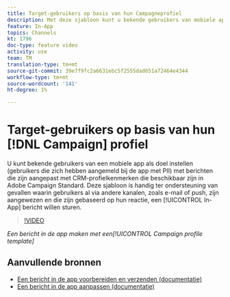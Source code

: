 ```yaml
---
title: Target-gebruikers op basis van hun Campagneprofiel
description: Met deze sjabloon kunt u bekende gebruikers van mobiele apps berichten sturen die zijn gepersonaliseerd met CRM-profielkenmerken die beschikbaar zijn in Adobe Campaign Standard (ACS).
feature: In-App
topics: Channels
kt: 1796
doc-type: feature video
activity: use
team: TM
translation-type: tm+mt
source-git-commit: 39e7f9fc2a6631ebc5f2555dad651a72464e4344
workflow-type: tm+mt
source-wordcount: '141'
ht-degree: 1%

---
```



# Target-gebruikers op basis van hun [!DNL Campaign] profiel

U kunt bekende gebruikers van een mobiele app als doel instellen (gebruikers die zich hebben aangemeld bij de app met PII) met berichten die zijn aangepast met CRM-profielkenmerken die beschikbaar zijn in Adobe Campaign Standard. Deze sjabloon is handig ter ondersteuning van gevallen waarin gebruikers al via andere kanalen, zoals e-mail of push, zijn aangewezen en die zijn gebaseerd op hun reactie, een [!UICONTROL In-App] bericht willen sturen.

>[!VIDEO](https://video.tv.adobe.com/v/26200?quality=12)

*Een bericht in de app maken met een[!UICONTROL Campaign profile template]*

## Aanvullende bronnen

* [Een bericht in de app voorbereiden en verzenden (documentatie)](https://docs.adobe.com/content/help/en/campaign-standard/using/communication-channels/in-app-messaging/preparing-and-sending-an-in-app-message.html)
* [Een bericht in de app aanpassen (documentatie)](https://docs.adobe.com/content/help/en/campaign-standard/using/communication-channels/in-app-messaging/customizing-an-in-app-message.html)
